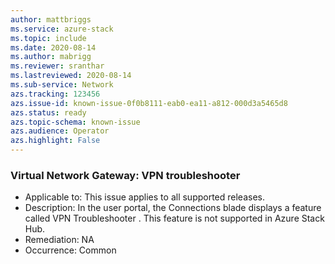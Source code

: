 ```yaml
---
author: mattbriggs
ms.service: azure-stack
ms.topic: include
ms.date: 2020-08-14
ms.author: mabrigg
ms.reviewer: sranthar
ms.lastreviewed: 2020-08-14
ms.sub-service: Network
azs.tracking: 123456
azs.issue-id: known-issue-0f0b8111-eab0-ea11-a812-000d3a5465d8
azs.status: ready
azs.topic-schema: known-issue
azs.audience: Operator
azs.highlight: False
---
```

### Virtual Network Gateway: VPN troubleshooter

- Applicable to: This issue applies to all supported releases.
- Description: In the user portal, the Connections blade displays a feature called VPN Troubleshooter . This feature is not supported in Azure Stack Hub. 
- Remediation: NA
- Occurrence: Common
